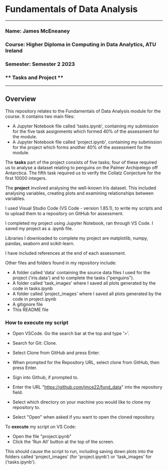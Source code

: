 # Fundamentals of Data Analysis #

---

### **Name: James McEneaney**
### **Course: Higher Diploma in Computing in Data Analytics, ATU Ireland**
### **Semester: Semester 2 2023**
### ** Tasks and Project **

---

## Overview ##

This repository relates to the Fundamentals of Data Analysis module for the course. It contains two main files: 

- A Jupyter Notebook file called 'tasks.ipynb', containing my submission for the five task assignments which formed 40% of the assessment for the module.
- A Jupyter Notebook file called 'project.ipynb', containing my submission for the project which forms another 40% of the assessment for the module.

The **tasks** part of the project consists of five tasks; four of these required us to analyse a dataset relating to penguins on the Palmer Archipelego off Antarctica. The fifth task required us to verify the Collatz Conjecture for the first 10000 integers.

The **project** involved analysing the well-known Iris dataset. This included analysing variables, creating plots and examining relationships between variables.

I used Visual Studio Code (VS Code - version 1.85.1), to write my scripts and to upload them to a repository on GitHub for assessment.

I completed my project using Jupyter Notebook, ran through VS Code. I saved my project as a .ipynb file.

Libraries I downloaded to complete my project are matplotlib, numpy, pandas, seaborn and scikit-learn.

I have included references at the end of each assessment.

Other files and folders found in my repository include:
- A folder called 'data' containing the source data files I used for the project ('iris.data') and to complete the tasks ("penguins").
- A folder called 'task_images' where I saved all plots generated by the code in tasks.ipynb
- A folder called 'project_images' where I saved all plots generated by the code in project.ipynb
- A gitignore file
- This README file


### How to execute my script ###

- Open VSCode. Go the search bar at the top and type '>'. 

- Search for Git: Clone.

- Select Clone from GitHub and press Enter.

- When prompted for the Repository URL, select clone from GitHub, then press Enter.

- Sign into Github, if prompted to.

- Enter the URL "https://github.com/jmce22/fund_data" into the repository field.

- Select which directory on your machine you would like to clone my repository to.

- Select "Open" when asked if you want to open the cloned repository.


To **execute** my script on VS Code:
- Open the file "project.ipynb" 
- Click the 'Run All' button at the top of the screen.

This should cause the script to run, including saving down plots into the folders called 'project_images' (for 'project.ipynb') or 'task_images' for ('tasks.ipynb').